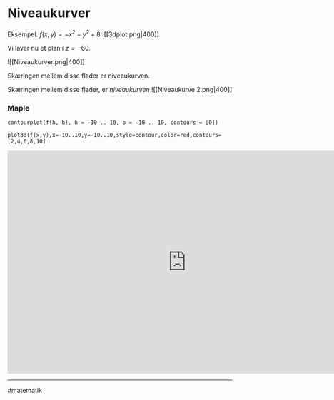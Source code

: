 
# Niveaukurver

Eksempel. $f(x,y)=-x^2-y^2+8$ 
![[3dplot.png|400]]

Vi laver nu et plan i $z =-60$.

![[Niveaukurver.png|400]]

Skæringen mellem disse flader er niveaukurven.

Skæringen mellem disse flader, er *niveaukurven*
![[Niveaukurve 2.png|400]]


### Maple
`contourplot(f(h, b), h = -10 .. 10, b = -10 .. 10, contours = [0])`

`plot3d(f(x,y),x=-10..10,y=-10..10,style=contour,color=red,contours=[2,4,6,8,10]`

<iframe width="800" height="500" src="https://www.youtube.com/embed/EPVSn7DEYmk" title="YouTube video player" frameborder="0" allow="accelerometer; autoplay; clipboard-write; encrypted-media; gyroscope; picture-in-picture" allowfullscreen></iframe>



---
#matematik 
